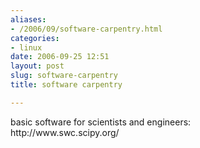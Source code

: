 ```yaml
---
aliases:
- /2006/09/software-carpentry.html
categories:
- linux
date: 2006-09-25 12:51
layout: post
slug: software-carpentry
title: software carpentry

---
```


<p>
 basic software for scientists and engineers:
 <br/>
 http://www.swc.scipy.org/
 <br/>
</p>
